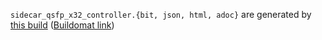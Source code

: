 `sidecar_qsfp_x32_controller.{bit, json, html, adoc}` are generated by
[this build](https://github.com/oxidecomputer/quartz/runs/14839685082)
([Buildomat link](https://buildomat.eng.oxide.computer/wg/0/details/01H4PDMPH89JDZW2YZHVW13Z7V/lZscv1YErYMKxMLncPGtB2hoaq7NAI6B8MXUZf4FuXdyOr11/01H4PDP5HA2M0259MS8ZN4WXJJ))
